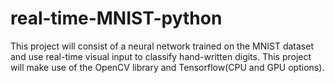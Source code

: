 # real-time-MNIST-python
This project will consist of a neural network trained on the MNIST dataset and use real-time visual input to classify hand-written digits. This project will make use of the OpenCV library and Tensorflow(CPU and GPU options).
